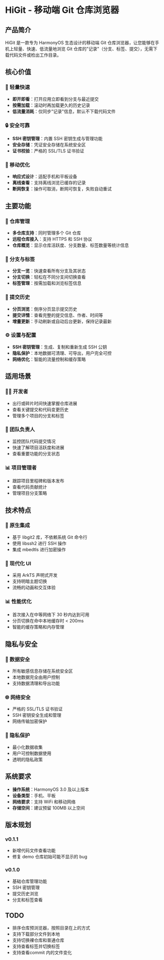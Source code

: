 # HiGit - 移动端 Git 仓库浏览器

## 产品简介

HiGit 是一款专为 HarmonyOS 生态设计的移动端 Git 仓库浏览器，让您能够在手机上轻量、快速、低流量地浏览 Git 仓库的"记录"（分支、标签、提交），无需下载代码文件或检出工作目录。

## 核心价值

### 🚀 轻量快速
- **即开即看**：打开应用立即看到分支与最近提交
- **按需加载**：滚动时再加载更久的历史记录
- **低流量消耗**：仅同步"记录"信息，默认不下载代码文件

### 🔒 安全可靠
- **SSH 密钥管理**：内置 SSH 密钥生成与管理功能
- **安全存储**：凭证安全存储在系统安全区
- **证书校验**：严格的 SSL/TLS 证书验证

### 📱 移动优化
- **响应式设计**：适配手机和平板设备
- **离线查看**：支持离线浏览已缓存的记录
- **断网恢复**：操作可取消，断网可恢复，失败自动重试

## 主要功能

### 📂 仓库管理
- **多仓库支持**：同时管理多个 Git 仓库
- **远程仓库接入**：支持 HTTPS 和 SSH 协议
- **仓库概览**：显示仓库活跃度、分支数量、标签数量等统计信息

### 🌿 分支与标签
- **分支一览**：快速查看所有分支及其状态
- **分支切换**：轻松在不同分支间切换查看
- **标签管理**：按需加载和浏览标签信息

### 📝 提交历史
- **分页浏览**：倒序分页显示提交历史
- **提交详情**：查看完整的提交信息、作者、时间等
- **增量更新**：手动刷新或自动后台更新，保持记录最新

### ⚙️ 设置与配置
- **SSH 密钥管理**：生成、复制和重新生成 SSH 公钥
- **隐私保护**：本地数据可清理、可导出，用户完全可控
- **网络优化**：智能的流量控制和缓存策略

## 适用场景

### 👨‍💻 开发者
- 出行或碎片时间快速掌握仓库进展
- 查看关键提交和代码变更历史
- 管理多个项目的分支和标签

### 👥 团队负责人
- 监控团队代码提交情况
- 快速了解项目活跃度和进展
- 查看重要功能的分支状态

### 📊 项目管理者
- 跟踪项目里程碑和版本发布
- 查看代码贡献统计
- 管理项目分支策略

## 技术特点

### 🔧 原生集成
- 基于 libgit2 库，不依赖系统 Git 命令行
- 使用 libssh2 进行 SSH 操作
- 集成 mbedtls 进行加密操作

### 🎨 现代化 UI
- 采用 ArkTS 声明式开发
- 支持明暗主题切换
- 流畅的动画和交互体验

### 📊 性能优化
- 首次接入在中等网络下 30 秒内达到可用
- 分页切换在命中本地缓存时 < 200ms
- 智能的缓存策略和内存管理

## 隐私与安全

### 🔐 数据安全
- 所有敏感信息存储在系统安全区
- 本地数据完全由用户控制
- 支持数据清理和导出功能

### 🌐 网络安全
- 严格的 SSL/TLS 证书验证
- SSH 密钥安全生成和管理
- 网络传输加密保护

### 📱 隐私保护
- 最小化数据收集
- 用户可控制数据使用
- 透明的隐私政策

## 系统要求

- **操作系统**：HarmonyOS 3.0 及以上版本
- **设备类型**：手机、平板
- **网络要求**：支持 WiFi 和移动网络
- **存储空间**：建议预留 100MB 以上空间

## 版本规划

### v0.1.1
- 新增代码文件查看功能
- 修复 demo 仓库初始可能不显示的 bug 

### v0.1.0
- 基础仓库管理功能
- SSH 密钥管理
- 提交历史浏览
- 分支和标签查看

## TODO
- 排序仓库预浏览器，按照目录在上的方式
- 支持下载部分文件到本地
- 支持切换裸仓库和普通仓库
- 支持查看标签并切换标签
- 支持查看commit 内的文件变化
